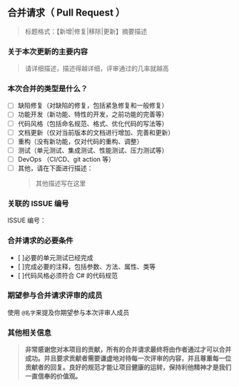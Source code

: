 ## 合并请求（ Pull Request ）
>标题格式：【新增|修复|移除|更新】摘要描述

### 关于本次更新的主要内容
> 请详细描述，描述得越详细，评审通过的几率就越高

### 本次合并的类型是什么？
- [ ] 缺陷修复（对缺陷的修复，包括紧急修复和一般修复） 
- [ ] 功能开发（新功能、特性的开发，之前功能的完善等）
- [ ] 代码风格（包括命名规范、格式、优化代码的写法等）
- [ ] 文档更新（仅对当前版本的文档进行增加、完善和更新）
- [ ] 重构（没有新功能，仅对代码的重构、调整）
- [ ] 测试（单元测试、集成测试、性能测试、压力测试等）
- [ ] DevOps （CI/CD、git action 等）
- [ ] 其他，请在下面进行描述：
   > 其他描述写在这里
   
### 关联的 ISSUE 编号
ISSUE 编号：

### 合并请求的必要条件
- [ ]必要的单元测试已经完成
- [ ]完成必要的注释，包括参数、方法、属性、类等
- [ ]代码风格必须符合 C# 的代码规范

### 期望参与合并请求评审的成员
使用 `@名字`来提及你期望参与本次评审人成员


### 其他相关信息
<!--如果有，请写明-->

> **非常感谢您对本项目的贡献，所有的合并请求最终将由作者通过才可以合并成功。并且要求贡献者需要谦虚地对待每一次评审的内容，并且尊重每一位贡献者的回复。良好的规范才能让项目健康的运转，保持利他精神才是我们一直信奉的价值观。**